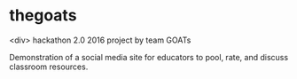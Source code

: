 # thegoats
&lt;div> hackathon 2.0 2016 project by team GOATs

Demonstration of a social media site for educators to pool, rate, and discuss classroom resources.

